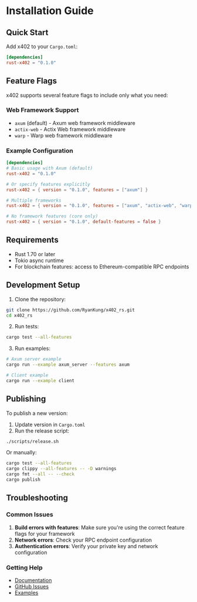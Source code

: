 # Installation Guide

## Quick Start

Add x402 to your `Cargo.toml`:

```toml
[dependencies]
rust-x402 = "0.1.0"
```

## Feature Flags

x402 supports several feature flags to include only what you need:

### Web Framework Support
- `axum` (default) - Axum web framework middleware
- `actix-web` - Actix Web framework middleware  
- `warp` - Warp web framework middleware

### Example Configuration

```toml
[dependencies]
# Basic usage with Axum (default)
rust-x402 = "0.1.0"

# Or specify features explicitly
rust-x402 = { version = "0.1.0", features = ["axum"] }

# Multiple frameworks
rust-x402 = { version = "0.1.0", features = ["axum", "actix-web", "warp"] }

# No framework features (core only)
rust-x402 = { version = "0.1.0", default-features = false }
```

## Requirements

- Rust 1.70 or later
- Tokio async runtime
- For blockchain features: access to Ethereum-compatible RPC endpoints

## Development Setup

1. Clone the repository:
```bash
git clone https://github.com/RyanKung/x402_rs.git
cd x402_rs
```

2. Run tests:
```bash
cargo test --all-features
```

3. Run examples:
```bash
# Axum server example
cargo run --example axum_server --features axum

# Client example
cargo run --example client
```

## Publishing

To publish a new version:

1. Update version in `Cargo.toml`
2. Run the release script:
```bash
./scripts/release.sh
```

Or manually:
```bash
cargo test --all-features
cargo clippy --all-features -- -D warnings
cargo fmt --all -- --check
cargo publish
```

## Troubleshooting

### Common Issues

1. **Build errors with features**: Make sure you're using the correct feature flags for your framework
2. **Network errors**: Check your RPC endpoint configuration
3. **Authentication errors**: Verify your private key and network configuration

### Getting Help

- [Documentation](https://docs.rs/rust-x402)
- [GitHub Issues](https://github.com/RyanKung/x402_rs/issues)
- [Examples](examples/)
